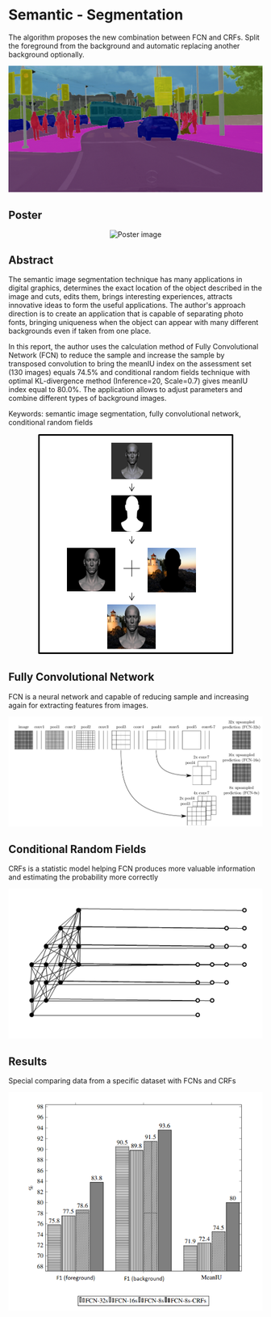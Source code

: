 # Semantic - Segmentation
The algorithm proposes the new combination between FCN and CRFs. Split the foreground from the background and automatic replacing another background optionally.

![Alt text](read_pic/road_seg.png)

## Poster 

<p align="center">
  <img src="documents/FCN-CRFs-poster.png" alt="Poster image"/>
</p>


## Abstract 

The semantic image segmentation technique has many applications in digital graphics, determines the exact location of the object described in the image and cuts, edits them, brings interesting experiences, attracts innovative ideas to form the useful applications. The author's approach direction is to create an application that is capable of separating photo fonts, bringing uniqueness when the object can appear with many different backgrounds even if taken from one place.

In this report, the author uses the calculation method of Fully Convolutional Network (FCN) to reduce the sample and increase the sample by transposed convolution to bring the meanIU index on the assessment set (130 images) equals 74.5% and conditional random fields technique with optimal KL-divergence method (Inference=20, Scale=0.7) gives meanIU index equal to 80.0%. The application allows to adjust parameters and combine different types of background images.

Keywords: semantic image segmentation, fully convolutional network, conditional random fields

<p align="center">
  <img src="read_pic/ss.png" alt="Abstract image"/>
</p>


## Fully Convolutional Network
FCN is a neural network and capable of reducing sample and increasing again for extracting features from images.

![Alt text](read_pic/fcn.png)


## Conditional Random Fields
CRFs is a statistic model helping FCN produces more valuable information and estimating the probability more correctly

![Alt text](read_pic/crfs_P.png)

## Results
Special comparing data from a specific dataset with FCNs and CRFs

![Alt text](read_pic/statis.png)









